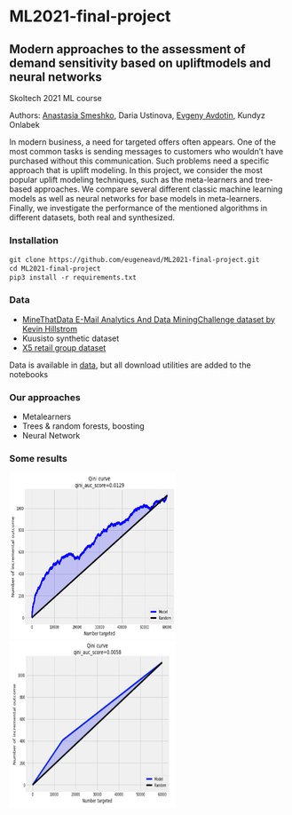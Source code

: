 # ML2021-final-project

## Modern approaches to the assessment of demand sensitivity based on upliftmodels and neural networks

Skoltech 2021 ML course

Authors: [Anastasia Smeshko](https://github.com/smeshk), Daria Ustinova, [Evgeny Avdotin](https://github.com/eugeneavd), Kundyz Onlabek

In modern business, a need for targeted offers often appears. One of the most common tasks is sending messages to customers who wouldn’t have purchased without this communication. Such problems need a specific approach that is uplift modeling. In this project, we consider the most popular uplift modeling techniques, such as the meta-learners and tree-based approaches. We compare several different classic machine learning models as well as neural networks for base models in meta-learners. Finally, we investigate the performance of the mentioned algorithms in different datasets, both real and synthesized.

### Installation
```
git clone https://github.com/eugeneavd/ML2021-final-project.git
cd ML2021-final-project
pip3 install -r requirements.txt
```

### Data

* [MineThatData E-Mail Analytics And Data MiningChallenge dataset by Kevin Hillstrom](https://blog.minethatdata.com/2008/05/best-answer-e-mail-analytics-challenge.html)
* Kuusisto synthetic dataset
* [X5 retail group dataset](https://ods.ai/competitions/x5-retailhero-uplift-modeling/data)

Data is available in [data](https://github.com/eugeneavd/ML2021-final-project/tree/main/data), but all download utilities are added to the notebooks

### Our approaches
* Metalearners
* Trees & random forests, boosting
* Neural Network

### Some results
<img src="https://github.com/eugeneavd/ML2021-final-project/raw/main/pics/x5_t_qini.png" width="300" height="300">
<img src="https://github.com/eugeneavd/ML2021-final-project/raw/main/pics/qinitree.jpeg" width="300" height="300">

